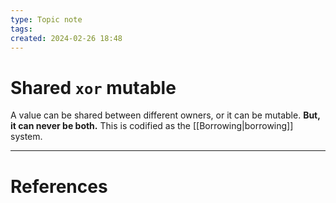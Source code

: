 ```yaml
---
type: Topic note
tags: 
created: 2024-02-26 18:48
---
```

# Shared `xor` mutable

A value can be shared between different owners, or it can be mutable. **But, it can never be both.** This is codified as the [[Borrowing|borrowing]] system.

---
# References
